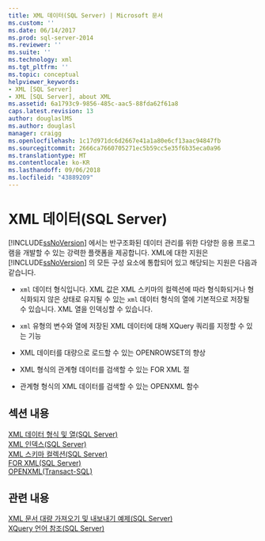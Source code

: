 ```yaml
---
title: XML 데이터(SQL Server) | Microsoft 문서
ms.custom: ''
ms.date: 06/14/2017
ms.prod: sql-server-2014
ms.reviewer: ''
ms.suite: ''
ms.technology: xml
ms.tgt_pltfrm: ''
ms.topic: conceptual
helpviewer_keywords:
- XML [SQL Server]
- XML [SQL Server], about XML
ms.assetid: 6a1793c9-9856-485c-aac5-88fda62f61a8
caps.latest.revision: 13
author: douglaslMS
ms.author: douglasl
manager: craigg
ms.openlocfilehash: 1c17d971dc6d2667e41a1a80e6cf13aac94847fb
ms.sourcegitcommit: 2666ca7660705271ec5b59cc5e35f6b35eca0a96
ms.translationtype: MT
ms.contentlocale: ko-KR
ms.lasthandoff: 09/06/2018
ms.locfileid: "43889209"
---
```

# <a name="xml-data-sql-server"></a>XML 데이터(SQL Server)
  [!INCLUDE[ssNoVersion](../../includes/ssnoversion-md.md)] 에서는 반구조화된 데이터 관리를 위한 다양한 응용 프로그램을 개발할 수 있는 강력한 플랫폼을 제공합니다. XML에 대한 지원은 [!INCLUDE[ssNoVersion](../../includes/ssnoversion-md.md)] 의 모든 구성 요소에 통합되어 있고 해당되는 지원은 다음과 같습니다.  
  
-   `xml` 데이터 형식입니다. XML 값은 XML 스키마의 컬렉션에 따라 형식화되거나 형식화되지 않은 상태로 유지될 수 있는 `xml` 데이터 형식의 열에 기본적으로 저장될 수 있습니다. XML 열을 인덱싱할 수 있습니다.  
  
-   `xml` 유형의 변수와 열에 저장된 XML 데이터에 대해 XQuery 쿼리를 지정할 수 있는 기능  
  
-   XML 데이터를 대량으로 로드할 수 있는 OPENROWSET의 향상  
  
-   XML 형식의 관계형 데이터를 검색할 수 있는 FOR XML 절  
  
-   관계형 형식의 XML 데이터를 검색할 수 있는 OPENXML 함수  
  
## <a name="in-this-section"></a>섹션 내용  
 [XML 데이터 형식 및 열&#40;SQL Server&#41;](xml-data-type-and-columns-sql-server.md)  
 [XML 인덱스&#40;SQL Server&#41;](xml-indexes-sql-server.md)  
 [XML 스키마 컬렉션&#40;SQL Server&#41;](xml-schema-collections-sql-server.md)  
 [FOR XML&#40;SQL Server&#41;](for-xml-sql-server.md)  
 [OPENXML&#40;Transact-SQL&#41;](/sql/t-sql/functions/openxml-transact-sql)  
  
## <a name="related-content"></a>관련 내용  
 [XML 문서 대량 가져오기 및 내보내기 예제&#40;SQL Server&#41;](../import-export/examples-of-bulk-import-and-export-of-xml-documents-sql-server.md)  
 [XQuery 언어 참조&#40;SQL Server&#41;](/sql/xquery/xquery-language-reference-sql-server)  
  
